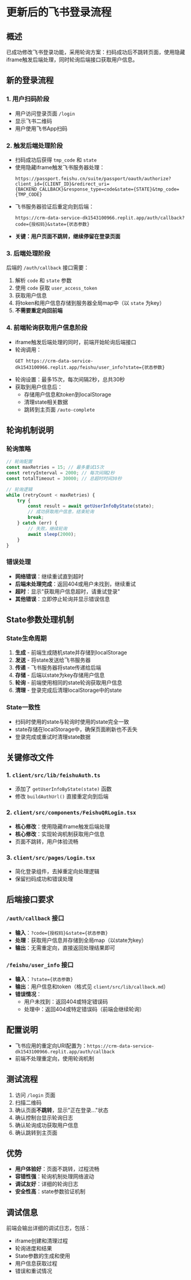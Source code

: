 # 更新后的飞书登录流程

## 概述

已成功修改飞书登录功能，采用轮询方案：扫码成功后不跳转页面，使用隐藏iframe触发后端处理，同时轮询后端接口获取用户信息。

## 新的登录流程

### 1. 用户扫码阶段
- 用户访问登录页面 `/login`
- 显示飞书二维码
- 用户使用飞书App扫码

### 2. 触发后端处理阶段
- 扫码成功后获得 `tmp_code` 和 `state`
- 使用隐藏iframe触发飞书服务器处理：
  ```
  https://passport.feishu.cn/suite/passport/oauth/authorize?client_id={CLIENT_ID}&redirect_uri={BACKEND_CALLBACK}&response_type=code&state={STATE}&tmp_code={TMP_CODE}
  ```
- 飞书服务器验证后重定向到后端：
  ```
  https://crm-data-service-dk1543100966.replit.app/auth/callback?code={授权码}&state={状态参数}
  ```
- **关键：用户页面不跳转，继续停留在登录页面**

### 3. 后端处理阶段
后端的 `/auth/callback` 接口需要：
1. 解析 `code` 和 `state` 参数
2. 使用 `code` 获取 `user_access_token`
3. 获取用户信息
4. 将token和用户信息存储到服务器全局map中（以 `state` 为key）
5. **不需要重定向回前端**

### 4. 前端轮询获取用户信息阶段
- iframe触发后端处理的同时，前端开始轮询后端接口
- 轮询调用：
  ```
  GET https://crm-data-service-dk1543100966.replit.app/feishu/user_info?state={状态参数}
  ```
- 轮询设置：最多15次，每次间隔2秒，总共30秒
- 获取到用户信息后：
  - 存储用户信息和token到localStorage
  - 清理state相关数据
  - 跳转到主页面 `/auto-complete`

## 轮询机制说明

### 轮询策略
```javascript
// 轮询配置
const maxRetries = 15; // 最多重试15次
const retryInterval = 2000; // 每次间隔2秒
const totalTimeout = 30000; // 总超时时间30秒

// 轮询逻辑
while (retryCount < maxRetries) {
    try {
        const result = await getUserInfoByState(state);
        // 成功获取用户信息，结束轮询
        break;
    } catch (err) {
        // 失败，继续轮询
        await sleep(2000);
    }
}
```

### 错误处理
- **网络错误**：继续重试直到超时
- **后端未处理完成**：返回404或用户未找到，继续重试
- **超时**：显示"获取用户信息超时，请重试登录"
- **其他错误**：立即停止轮询并显示错误信息

## State参数处理机制

### State生命周期
1. **生成** - 前端生成随机state并存储到localStorage
2. **发送** - 将state发送给飞书服务器
3. **传递** - 飞书服务器将state传递给后端
4. **存储** - 后端以state为key存储用户信息
5. **轮询** - 前端使用相同的state轮询获取用户信息
6. **清理** - 登录完成后清理localStorage中的state

### State一致性
- 扫码时使用的state与轮询时使用的state完全一致
- state存储在localStorage中，确保页面刷新也不丢失
- 登录完成或重试时清理state数据

## 关键修改文件

### 1. `client/src/lib/feishuAuth.ts`
- 添加了 `getUserInfoByState(state)` 函数
- 修改 `buildAuthUrl()` 直接重定向到后端

### 2. `client/src/components/FeishuQRLogin.tsx`
- **核心修改**：使用隐藏iframe触发后端处理
- **核心修改**：实现轮询机制获取用户信息
- 页面不跳转，用户体验流畅

### 3. `client/src/pages/Login.tsx`
- 简化登录组件，去掉重定向处理逻辑
- 保留扫码成功和错误处理

## 后端接口要求

### `/auth/callback` 接口
- **输入**：`?code={授权码}&state={状态参数}`
- **处理**：获取用户信息并存储到全局map（以state为key）
- **输出**：无需重定向，直接返回处理结果即可

### `/feishu/user_info` 接口
- **输入**：`?state={状态参数}`
- **输出**：用户信息和token（格式见 `client/src/lib/callback.md`）
- **错误情况**：
  - 用户未找到：返回404或特定错误码
  - 处理中：返回404或特定错误码（前端会继续轮询）

## 配置说明

- 飞书应用的重定向URI配置为：`https://crm-data-service-dk1543100966.replit.app/auth/callback`
- 前端不处理重定向，使用轮询机制

## 测试流程

1. 访问 `/login` 页面
2. 扫描二维码
3. 确认页面**不跳转**，显示"正在登录..."状态
4. 确认控制台显示轮询日志
5. 确认轮询成功获取用户信息
6. 确认跳转到主页面

## 优势

- **用户体验好**：页面不跳转，过程流畅
- **容错性强**：轮询机制处理网络波动
- **调试友好**：详细的轮询日志
- **安全性高**：state参数验证机制

## 调试信息

前端会输出详细的调试日志，包括：
- iframe创建和清理过程
- 轮询进度和结果
- State参数的生成和使用
- 用户信息获取过程
- 错误和重试情况 